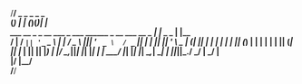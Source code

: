 /**/
                          _                                   _      _  _  _     
                         (_)                                 | |    (_)(_)| |    
 ___   __ _  _ __ ___     _   ___   ______  _ __ ___    __ _ | |_    _  _ | |__  
/ __| / _` || '_ ` _ \   | | / _ \ |______|| '_ ` _ \  / _` || __|  | || || '_ \ 
\__ \| (_| || | | | | |  | || (_) |        | | | | | || (_| || |_   | || || |_) |
|___/ \__,_||_| |_| |_|  | | \___/         |_| |_| |_| \__,_| \__|  | ||_||_.__/ 
                        _/ |                                       _/ |          
                       |__/                                       |__/           
/**/
